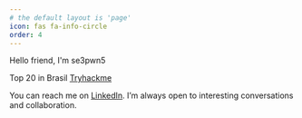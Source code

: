 ```yaml
---
# the default layout is 'page'
icon: fas fa-info-circle
order: 4
---
```


Hello friend, I'm se3pwn5 

Top 20 in Brasil [Tryhackme](https://tryhackme.com/p/se3pwn5)

You can reach me on [LinkedIn](https://www.linkedin.com/in/se3pwn5/). I’m always open to interesting conversations and collaboration.
